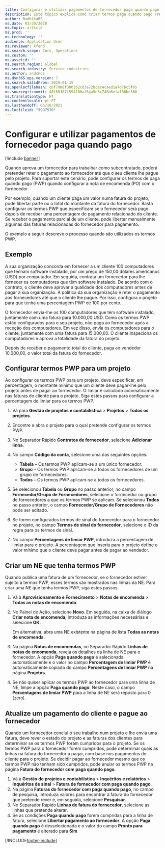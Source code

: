 ```yaml
---
title: Configurar e utilizar pagamentos de fornecedor paga quando pago
description: Este tópico explica como criar termos paga quando pago (PWP) para que possa libertar pagamentos parciais de fornecedores, com base nos pagamentos dos clientes.
author: RadhikaRS
ms.date: 03/30/2020
ms.topic: article
ms.prod: ''
ms.technology: ''
audience: Application User
ms.reviewer: kfend
ms.search.scope: Core, Operations
ms.custom: ''
ms.assetid: ''
ms.search.region: Global
ms.search.industry: Service industries
ms.author: andchoi
ms.dyn365.ops.version: 7
ms.search.validFrom: 2019-01-15
ms.openlocfilehash: c6f7888f3803b2c83a72bcac4caed1a7d7bc5f65
ms.sourcegitcommit: 40f68387f594180af64a5e5c748b6efa188bd300
ms.translationtype: HT
ms.contentlocale: pt-PT
ms.lasthandoff: 05/10/2021
ms.locfileid: "5997570"
---
```

# <a name="set-up-and-use-pay-when-paid-vendor-payments"></a>Configurar e utilizar pagamentos de fornecedor paga quando pago

[!include [banner](../includes/banner.md)]

Quando aprova um fornecedor para trabalhar como subcontratado, poderá pretender reter o pagamento ao fornecedor até que o seu cliente lhe pague pelo projeto. Para suportar este cenário, pode configurar os termos de paga quando pago (PWP) quando configurar a nota de encomenda (PO) com o fornecedor.

Por exemplo, quando um cliente paga um valor numa fatura do projeto, pode libertar parte ou o total do montante da fatura do fornecedor. Basta configurar os termos PWP que especificam se o fornecedor será pago depois de receber uma percentagem do pagamento relacionado do cliente. Se receber o pagamento parcial de um cliente, pode libertar manualmente algumas das faturas relacionadas do fornecedor para pagamento.

O exemplo a seguir descreve o processo quando são utilizados os termos PWP.

## <a name="example"></a>Exemplo

A sua organização concorda em fornecer a um cliente 100 computadores que tenham software instalado, por um preço de 150,00 dólares americanos (USD) por computador. Em seguida, contrata um fornecedor para lhe fornecer os computadores que têm software instalado. De acordo com o contrato, o cliente deve aprovar a qualidade dos computadores antes de pagar à sua organização. A política da sua organização é reter o pagamento aos fornecedores até que o cliente lhe pague. Por isso, configura o projeto para que tenha uma percentagem PWP de 100 por cento.

O fornecedor envia-lhe os 100 computadores que têm software instalado, juntamente com uma fatura para 10.000,00 USD. Como os termos PWP estão configurados para o seu projeto, não paga ao fornecedor após a receção dos computadores. Em vez disso, envia os computadores para o cliente, juntamente com uma fatura para 15.000,00. O cliente inspeciona os computadores e aprova a totalidade da fatura do projeto.

Depois de receber o pagamento total do cliente, paga ao vendedor 10.000,00, o valor total da fatura do fornecedor.

## <a name="set-up-pwp-terms-for-a-project"></a>Configurar termos PWP para um projeto

Ao configurar os termos PWP para um projeto, deve especificar, em percentagem, o montante mínimo que um cliente deve pagar-lhe pelo projeto antes de pagar ao fornecedor. O limiar é calculado automaticamente nas faturas do cliente para o projeto. Siga estes passos para configurar a percentagem de limiar para os termos PWP.

1. Vá para **Gestão de projetos e contabilística** \> **Projetos** \> **Todos os projetos**.
2. Encontre e abra o projeto para o qual pretende configurar os termos PWP.
3. No Separador Rápido **Contratos de fornecedor**, selecione **Adicionar linha**.
3. No campo **Código da conta**, selecione uma das seguintes opções:

    - **Tabela** – Os termos PWP aplicam-se a um único fornecedor.
    - **Grupo** – Os termos PWP aplicam-se a todos os fornecedores de um grupo de fornecedores.
    - **Todos** – Os termos PWP aplicam-se a todos os fornecedores.

4. Se selecionou **Tabela** ou **Grupo** no passo anterior, no campo **Fornecedor/Grupo de Fornecedores**, selecione o fornecedor ou grupo de fornecedores a que os termos PWP se aplicam. Se selecionou **Todos** no passo anterior, o campo **Fornecedor/Grupo de Fornecedores** não pode ser editado.
5. Se forem configurados termos de sinal do fornecedor para o fornecedor no projeto, no campo **Termos de sinal do fornecedor**, selecione o ID da regra para os termos de sinal.
6. No campo **Percentagens de limiar PWP**, introduza a percentagem de limiar para o projeto. A percentagem que inseriu para o projeto define o valor mínimo que o cliente deve pagar antes de pagar ao vendedor.

## <a name="create-a-po-that-has-pwp-terms"></a>Criar um NE que tenha termos PWP

Quando publica uma fatura de um fornecedor, se o fornecedor estiver sujeito a termos PWP, esses termos são mostrados nas linhas da NE. Para criar uma NE que tenha termos PWP, siga estes passos.

1. Vá à **Aprovisionamento e Fornecimento** \> **Notas de encomenda** \> **Todas as notas de encomenda**.
2. No Painel de Ação, selecione **Novo**. Em seguida, na caixa de diálogo **Criar nota de encomenda**, introduza as informações necessárias e selecione **OK**.

    Em alternativa, abra uma NE existente na página de lista **Todas as notas de encomenda**.

4. Na página **Notas de encomendas**, no Separador Rápido **Linhas de notas de encomenda**, reveja os detalhes da linha de NE para o fornecedor. A opção **Paga quando pago** é selecionada automaticamente e o valor no campo **Percentagem de limiar PWP** é automaticamente copiado do campo **Percentagens de limiar PWP** na página **Projetos**.
6. Se não quiser aplicar os termos PWP ao fornecedor para uma linha de NE, limpe a opção **Paga quando pago**. Neste caso, o campo **Percentagens de limiar PWP** para a linha de NE será reposto para 0 (zero).

## <a name="update-a-customer-payment-and-pay-the-vendor"></a>Atualize um pagamento do cliente e pague ao fornecedor

Quando um fornecedor conclui o seu trabalho num projeto e lhe envia uma fatura, deve rever o estado do projeto e as faturas dos clientes para determinar se os termos PWP foram cumpridos para o projeto. Se os termos PWP para o fornecedor forem cumpridos, pode determinar quais as linhas na fatura do fornecedor a pagar, com base nos pagamentos do cliente para o projeto. Se decidir pagar ao fornecedor mesmo que os termos PWP não tenham sido cumpridos, pode anular os termos PWP na página **Fatura do fornecedor com paga quando pago**.

1. Vá à **Gestão de projetos e contabilística** \> **Inquéritos e relatórios** \> **Inquéritos de sinal** \> **Fatura de fornecedor com paga quando pago**.
2. Na página **Faturas do fornecedor com paga quando pago**, no campo de pesquisa, introduza valores para encontrar a fatura do fornecedor que pretende rever e, em seguida, selecione **Pesquisar**.
3. No Separador Rápido **Linhas de fatura do fornecedor**, selecione as linhas que pretende alterar.
4. Se as condições **Paga quando pago** forem cumpridas para a linha de fatura, selecione **Libertar pagamento ao fornecedor**. A opção **Paga quando pago** é desselecionada e o valor do campo **Pronto para pagamento** é alterado para **Sim**.


[!INCLUDE[footer-include](../includes/footer-banner.md)]